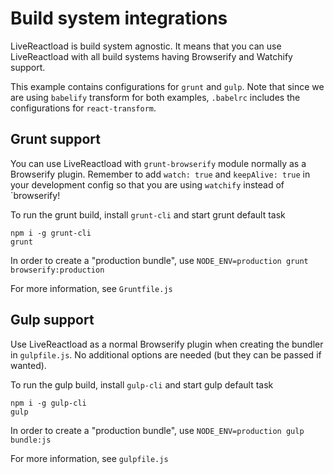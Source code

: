 # Build system integrations

LiveReactload is build system agnostic. It means that you can use LiveReactload with
all build systems having Browserify and Watchify support.

This example contains configurations for `grunt` and `gulp`. Note that since we are
using `babelify` transform for both examples, `.babelrc` includes the configurations
for `react-transform`.


## Grunt support

You can use LiveReactload with `grunt-browserify` module normally as a Browserify plugin.
Remember to add `watch: true` and `keepAlive: true` in your development config so that
you are using `watchify` instead of `browserify!

To run the grunt build, install `grunt-cli` and start grunt default task

    npm i -g grunt-cli
    grunt
    
In order to create a "production bundle", use `NODE_ENV=production grunt browserify:production`

For more information, see `Gruntfile.js`


## Gulp support

Use LiveReactload as a normal Browserify plugin when creating the bundler in `gulpfile.js`.
No additional options are needed (but they can be passed if wanted).

To run the gulp build, install `gulp-cli` and start gulp default task

    npm i -g gulp-cli 
    gulp
    

In order to create a "production bundle", use `NODE_ENV=production gulp bundle:js`

For more information, see `gulpfile.js`
